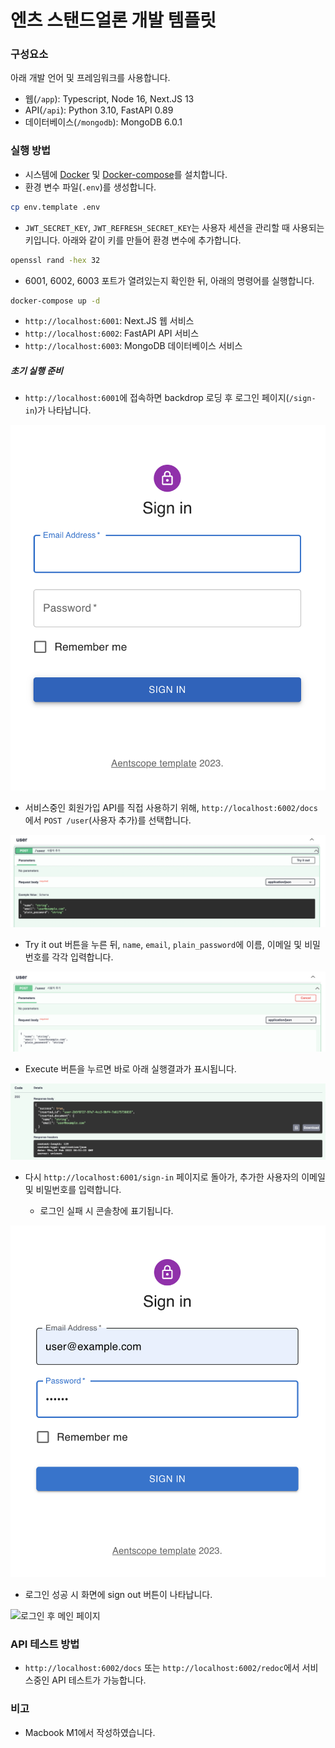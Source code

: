 # 엔츠 스탠드얼론 개발 템플릿

### 구성요소

아래 개발 언어 및 프레임워크를 사용합니다.

- 웹(`/app`): Typescript, Node 16, Next.JS 13
- API(`/api`): Python 3.10, FastAPI 0.89
- 데이터베이스(`/mongodb`): MongoDB 6.0.1

### 실행 방법

- 시스템에 [Docker](https://docs.docker.com/engine/install/) 및 [Docker-compose](https://docs.docker.com/compose/install/)를 설치합니다.
- 환경 변수 파일(`.env`)를 생성합니다. 
```bash
cp env.template .env
```

- `JWT_SECRET_KEY`, `JWT_REFRESH_SECRET_KEY`는 사용자 세션을 관리할 때 사용되는 키입니다. 아래와 같이 키를 만들어 환경 변수에 추가합니다.
```bash
openssl rand -hex 32
```


- 6001, 6002, 6003 포트가 열려있는지 확인한 뒤, 아래의 명령어를 실행합니다.

```bash
docker-compose up -d
```

- `http://localhost:6001`: Next.JS 웹 서비스
- `http://localhost:6002`: FastAPI API 서비스
- `http://localhost:6003`: MongoDB 데이터베이스 서비스

##### 초기 실행 준비

- `http://localhost:6001`에 접속하면 backdrop 로딩 후 로그인 페이지(`/sign-in`)가 나타납니다.

![로그인 페이지](./readme-assets/00-app-signin.png)

- 서비스중인 회원가입 API를 직접 사용하기 위해, `http://localhost:6002/docs`에서 `POST /user`(사용자 추가)를 선택합니다.

![사용자 추가 API](./readme-assets/01-api-post-user.png)

- Try it out 버튼을 누른 뒤, `name`, `email`, `plain_password`에 이름, 이메일 및 비밀번호를 각각 입력합니다.

![사용자 추가 API 입력](./readme-assets/02-api-post-user-input.png)

- Execute 버튼을 누르면 바로 아래 실행결과가 표시됩니다.

![사용자 추가 API 출력](./readme-assets/03-api-post-user-output.png)

- 다시 `http://localhost:6001/sign-in` 페이지로 돌아가, 추가한 사용자의 이메일 및 비밀번호를 입력합니다.

  - 로그인 실패 시 콘솔창에 표기됩니다.

![로그인페이지 입력](./readme-assets/04-app-signin-input.png)


- 로그인 성공 시 화면에 sign out 버튼이 나타납니다.

![로그인 후 메인 페이지](./readme-assets-05-app-index,png)

### API 테스트 방법

- `http://localhost:6002/docs` 또는 `http://localhost:6002/redoc`에서 서비스중인 API 테스트가 가능합니다.

### 비고

- Macbook M1에서 작성하였습니다.
